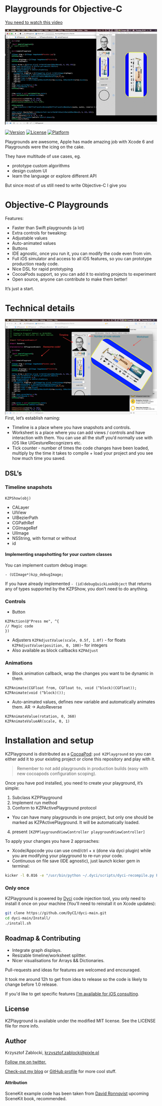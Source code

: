 # Playgrounds for Objective-C

[You need to watch this video](https://vimeo.com/109757619)

![](/Screenshots/small_playground.gif?raw=true)

[![Version](https://img.shields.io/cocoapods/v/KZPlayground.svg?style=flat)](http://cocoadocs.org/docsets/KZPlayground)
[![License](https://img.shields.io/cocoapods/l/KZPlayground.svg?style=flat)](http://cocoadocs.org/docsets/KZPlayground)
[![Platform](https://img.shields.io/cocoapods/p/KZPlayground.svg?style=flat)](http://cocoadocs.org/docsets/KZPlayground)

Playgrounds are awesome, Apple has made amazing job with Xcode 6 and Playgrounds were the icing on the cake. 

They have multitude of use cases, eg.

- prototype custom algorithms
- design custom UI
- learn the language or explore different API

But since most of us still need to write Objective-C I give you
# Objective-C Playgrounds
Features:
- Faster than Swift playgrounds (a lot)
- Extra controls for tweaking:
- Adjustable values
- Auto-animated values
- Buttons
- IDE agnostic, once you run it, you can modify the code even from vim.
- Full iOS simulator and access to all iOS features, so you can prototype production ready code.
- Nice DSL for rapid prototyping
- CocoaPods support, so you can add it to existing projects to experiment
- Open source, anyone can contribute to make them better!

It’s just a start.

# Technical details
![](/Screenshots/playground.png?raw=true)
First, let’s establish naming:
- Timeline is a place where you have snapshots and controls.
- Worksheet is a place where you can add views / controls and have interaction with them. You can use all the stuff you’d normally use with iOS like UIGestureRecognizers etc.
- Tick counter - number of times the code changes have been loaded, multiply by the time it takes to compile + load your project and you see how much time you saved.

## DSL’s
### Timeline snapshots
`KZPShow(obj)`
- CALayer
- UIView
- UIBezierPath
- CGPathRef
- CGImageRef
- UIImage
- NSString, with format or without
- id

#### Implementing snapshotting for your custom classes
You can implement custom debug image:

```objc
- (UIImage*)kzp_debugImage;
```

If you have already implemented `- (id)debugQuickLookObject` that returns any of types supported by the KZPShow, you don’t need to do anything.

### Controls
- Button

```objc
KZPAction(@"Press me", ^{
// Magic code
})
```

- Adjusters
`KZPAdjustValue(scale, 0.5f, 1.0f)` - for floats
`KZPAdjustValue(position, 0, 100)`- for integers
- Also available as block callbacks `KZPAdjust`

### Animations
- Block animation callback, wrap the changes you want to be dynamic in them. 
```objc
KZPAnimate(CGFloat from, CGFloat to, void (^block)(CGFloat));
KZPAnimate(void (^block)());
```

- Auto-animated values, defines new variable and automatically animates them. AR -\> AutoReverse

```objc
KZPAnimateValue(rotation, 0, 360)
KZPAnimateValueAR(scale, 0, 1)
```

# Installation and setup
KZPlayground is distributed as a [CocoaPod](http://cocoapods.org):
`pod KZPlayground`
so you can either add it to your existing project or clone this repository and play with it. 

> Remember to not add playgrounds in production builds (easy with new cocoapods configuration scoping).

Once you have pod installed, you need to create your playground, it’s simple:
1. Subclass KZPPlayground
2. Implement run method
3. Conform to KZPActivePlayground protocol
- You can have many playgrounds in one project, but only one should be marked as KZPActivePlayground. It will be automatically loaded.
4. present `[KZPPlaygroundViewController playgroundViewController]`

To apply your changes you have 2 approaches:
- Xcode/Appcode you can use cmd/ctrl + x (done via dyci plugin) while you are modifying your playground to re-run your code.
- Continuous on file save (IDE agnostic), just launch kicker gem in terminal: 

```bash
kicker -l 0.016 -e "/usr/bin/python ~/.dyci/scripts/dyci-recompile.py PATH_TO_YOUR_PLAYGROUND_IMPLEMENTATION" PATH_TO_YOUR_PLAYGROUND_IMPLEMENTATION`
```

### Only once
KZPlayground is powered by [Dyci](https://github.com/DyCI/dyci-main/) code injection tool, you only need to install it once on your machine (You’ll need to reinstall it on Xcode updates):

```bash
git clone https://github.com/DyCI/dyci-main.git
cd dyci-main/Install/
./install.sh
```

## Roadmap & Contributing

- Integrate graph displays.
- Resizable timeline/worksheet splitter.
- Nicer visualisations for Arrays && Dictionaries.

Pull-requests and ideas for features are welcomed and encouraged.

It took me around 12h to get from idea to release so the code is likely to change before 1.0 release.

If you'd like to get specific features [I'm available for iOS consulting](http://www.merowing.info/about/).

## License

KZPlayground is available under the modified MIT license. See the LICENSE file for more info.

## Author

Krzysztof Zablocki, krzysztof.zablocki@pixle.pl

[Follow me on twitter.](http://twitter.com/merowing_)

[Check-out my blog](http://merowing.info) or [GitHub profile](https://github.com/krzysztofzablocki) for more cool stuff.

#### Attribution

SceneKit example code has been taken from [David Ronnqvist](http://ronnqvi.st/book/) upcoming SceneKit book, recommended.
